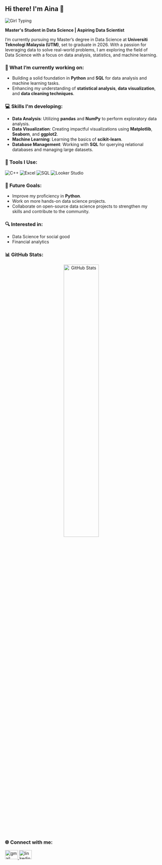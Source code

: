 ## Hi there! I'm Aina 👋 

![ Girl Typing](https://media3.giphy.com/media/v1.Y2lkPTc5MGI3NjExamo1b3NwZndtOTFxMG5ndG9sbGJ6Z2ZiamR6Zzk2azI0MnludWNudCZlcD12MV9pbnRlcm5hbF9naWZfYnlfaWQmY3Q9Zw/l0HlTGVpr7ejMfP0c/giphy.gif)

**Master's Student in Data Science | Aspiring Data Scientist**

I’m currently pursuing my Master’s degree in Data Science at **Universiti Teknologi Malaysia (UTM)**, set to graduate in 2026. With a passion for leveraging data to solve real-world problems, I am exploring the field of Data Science with a focus on data analysis, statistics, and machine learning.

### 🌱 What I’m currently working on:
- Building a solid foundation in **Python** and **SQL** for data analysis and machine learning tasks.
- Enhancing my understanding of **statistical analysis**, **data visualization**, and **data cleaning techniques**.

### 💻 Skills I'm developing:
- **Data Analysis**: Utilizing **pandas** and **NumPy** to perform exploratory data analysis.
- **Data Visualization**: Creating impactful visualizations using **Matplotlib**, **Seaborn**, and **ggplot2**.
- **Machine Learning**: Learning the basics of **scikit-learn**.
- **Database Management**: Working with **SQL** for querying relational databases and managing large datasets.

### 🔧 Tools I Use:

<p align="left">
  <img src="https://img.shields.io/badge/C++-00599C?style=for-the-badge&logo=cplusplus&logoColor=white" alt="C++" />
  <img src="https://img.shields.io/badge/Microsoft_Excel-217346?style=for-the-badge&logo=microsoft-excel&logoColor=white" alt="Excel" />
  <img src="https://img.shields.io/badge/SQL-4479A1?style=for-the-badge&logo=postgresql&logoColor=white" alt="SQL" />
  <img src="https://img.shields.io/badge/Looker%20Studio-4285F4?style=for-the-badge&logo=google-analytics&logoColor=white" alt="Looker Studio" />
</p>

### 🚀 Future Goals:
- Improve my proficiency in **Python**.
- Work on more hands-on data science projects.
- Collaborate on open-source data science projects to strengthen my skills and contribute to the community.
  
### 🔍 Interested in:
- Data Science for social good
- Financial analytics

### 📊 GitHub Stats:
<p align="center">
  <img src="https://github-readme-stats.vercel.app/api?username=AinaGithub&show_icons=true&theme=tokyonight" alt="GitHub Stats" width="48%">
</p>

### 🌐 Connect with me:
<div align="left">
   <a href="mailto:ainafarraainn@gmail.com" target="_blank">
     <img src="https://raw.githubusercontent.com/maurodesouza/profile-readme-generator/master/src/assets/icons/social/gmail/default.svg" width="42" height="30" alt="gmail logo"  /> 
   </a>
   <a href="https://www.linkedin.com/in/nur-aina-farraain-zahanizam-0ab686223?utm_source=share&utm_campaign=share_via&utm_content=profile&utm_medium=android_app" target="_blank">
     <img src="https://raw.githubusercontent.com/maurodesouza/profile-readme-generator/master/src/assets/icons/social/linkedin/default.svg" width="42" height="30" alt="linkedin logo"  />
   </a>
 </div>
 
<!--
**vicheolis/vicheolis** is a ✨ _special_ ✨ repository because its `README.md` (this file) appears on your GitHub profile.


